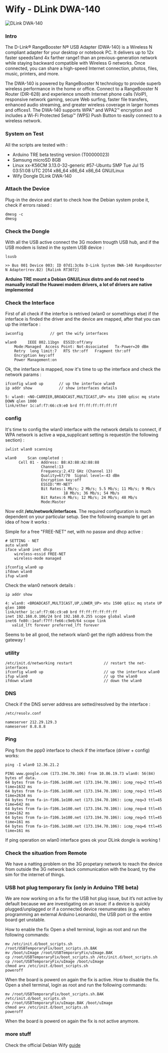 Wify - DLink DWA-140
====================

 ![DLink DWA-140][2]

### Intro


The D-Link® RangeBooster N® USB Adapter (DWA-140) is a Wireless N compliant adapter for your desktop or notebook PC.
It delivers up to 12x faster speeds1and 4x farther range1 than an previous-generation network while staying backward
compatible with Wireless G networks. Once connected, you can share a high-speed Internet connection, photos, files,
music, printers, and more.

The DWA-140 is powered by RangeBooster N technology to provide superb wireless performance in the home or office.
Connect to a RangeBooster N Router (DIR-628) and experience smooth Internet phone calls (VoIP), responsive network
gaming, secure Web surfing, faster file transfers, enhanced audio streaming, and greater wireless coverage in larger
homes and offices1. The DWA-140 supports WPA™ and WPA2™ encryption and includes a Wi-Fi Protected Setup™ (WPS) Push
Button to easily connect to a wireless network.


### System on Test


All the scripts are tested with : 

+ Arduino TRE beta testing version (T00000023)
+ Samsung microSD 8GB
+ Linux xx-K56CM 3.13.0-32-generic #57-Ubuntu SMP Tue Jul 15 03:51:08 UTC 2014 x86_64 x86_64 x86_64 GNU/Linux
+ Wify Dongle DLink DWA-140


### Attach the Device 


Plug-in the device and start to check how the Debian system probe it, check if errors raised  : 

    dmesg -c 
    dmesg 


### Check the Dongle


With all the USB active connect the 3G modem trougth USB hub, and if the USB modem is listed in the system USB device : 

    lsusb 
    
    >> Bus 001 Device 003: ID 07d1:3c0a D-Link System DWA-140 RangeBooster N Adapter(rev.B2) [Ralink RT3072]
    

    
**Arduino TRE mount a Debian GNU/Linux distro and do not need to manually install the Huawei modem drivers, a lot of drivers are native implemented** 


### Check the Interface 


First of all check if the interfce is retrived (wlan0 or somethings else) if the interface is finded the driver and the device are mapped, after that you can up the interface : 

    iwconfig            // get the wify interfaces 
    
    wlan0     IEEE 802.11bgn  ESSID:off/any  
        Mode:Managed  Access Point: Not-Associated   Tx-Power=20 dBm   
        Retry  long limit:7   RTS thr:off   Fragment thr:off
        Encryption key:off
        Power Management:on
        

Ok, the interface is mapped, now it's time to up the interface and check the network params : 
          
    
    ifconfig wlan0 up       // up the interface wlan0
    ip addr show            // show interfaces details 
    
    5: wlan0: <NO-CARRIER,BROADCAST,MULTICAST,UP> mtu 1500 qdisc mq state DOWN qlen 1000
    link/ether 1c:af:f7:66:c9:e0 brd ff:ff:ff:ff:ff:ff
    
    
### config 


It's time to config the wlan0 interface with the network details to connect, if WPA network is active a wpa_supplicant 
setting is request(in the following section) : 

    iwlist wlan0 scanning 
    
    wlan0     Scan completed :
          Cell 01 - Address: B8:A3:88:A2:88:88
                    Channel:13
                    Frequency:2.472 GHz (Channel 13)
                    Quality=67/70  Signal level=-43 dBm  
                    Encryption key:off
                    ESSID:"MY-NET"
                    Bit Rates:1 Mb/s; 2 Mb/s; 5.5 Mb/s; 11 Mb/s; 9 Mb/s
                              18 Mb/s; 36 Mb/s; 54 Mb/s
                    Bit Rates:6 Mb/s; 12 Mb/s; 24 Mb/s; 48 Mb/s
                    Mode:Master


Now edit **/etc/network/interfaces**. The required configuration is much dependent on your particular setup. See the following example to get an idea of how it works : 

Simple for a free "FREE-NET" net, with no passw and dhcp active : 

    # SETTING - NET 
    auto wlan0
    iface wlan0 inet dhcp
        wireless-essid FREE-NET
        wireless-mode managed
        
    ifconfig wlan0 up 
    ifdown wlan0
    ifup wlan0 
    

Check the wlan0 network details : 

    ip addr show 
    
    4: wlan0: <BROADCAST,MULTICAST,UP,LOWER_UP> mtu 1500 qdisc mq state UP qlen 1000
    link/ether 1c:af:f7:66:c9:e0 brd ff:ff:ff:ff:ff:ff
    inet 192.168.0.106/24 brd 192.168.0.255 scope global wlan0
    inet6 fe80::1eaf:f7ff:fe66:c9e0/64 scope link 
       valid_lft forever preferred_lft forever
       
Seems to be all good, the network wlan0 get the rigth address from the gateway ! 

    
    
### utility


    /etc/init.d/networking restart              // restart the net-interfaces
    ifconfig wlan0 up                           // up the interface wlan0
    ifup wlan0                                  // up the wlan0 
    ifdown wlan0                                // down the wlan0

    


### DNS


Check if the DNS server address are setted/resolved by the interface : 

    /etc/resolv.conf
    
    nameserver 212.29.129.3
    nameserver 8.8.8.8
          
### Ping     
Ping from the ppp0 interface to check if the interface (driver + config) works: 

    ping -I wlan0 12.36.21.2
    
    PING www.google.com (173.194.70.106) from 10.86.19.73 wlan0: 56(84) bytes of data.
    64 bytes from fa-in-f106.1e100.net (173.194.70.106): icmp_req=2 ttl=45 time=1632 ms
    64 bytes from fa-in-f106.1e100.net (173.194.70.106): icmp_req=1 ttl=45 time=2634 ms
    64 bytes from fa-in-f106.1e100.net (173.194.70.106): icmp_req=3 ttl=45 time=642 ms
    64 bytes from fa-in-f106.1e100.net (173.194.70.106): icmp_req=4 ttl=45 time=162 ms
    64 bytes from fa-in-f106.1e100.net (173.194.70.106): icmp_req=5 ttl=45 time=161 ms
    64 bytes from fa-in-f106.1e100.net (173.194.70.106): icmp_req=6 ttl=45 time=161 ms
    
If ping operation on wlan0 interface goes ok your DLink dongle is working ! 

    
### Check the situation from Remote 
We have a natting problem on the 3G propetary network to reach the device from outside the 3G network back communication with the board, try the sim for the internet of things. 

### USB hot plug temporary fix (only in Arduino TRE beta)
We are now working on a fix for the USB hot plug issue, but it’s not active by default because we are investigating on an issue: if a device is quickly plugged/unplagged or if a connected device reenumerates (e.g. when programming an external Arduino Leonardo), the USB port or the entire board get unstable. 

How to enable the fix Open a shell terminal, login as root  and run the following commands: 

    mv /etc/init.d/boot_scripts.sh /root/USBTemporaryFix/boot_scripts.sh.BAK 
    mv /boot/uImage /root/USBTemporaryFix/uImage.BAK 
    cp /root/USBTemporaryFix/boot_scripts.sh /etc/init.d/boot_scripts.sh 
    cp /root/USBTemporaryFix/uImage /boot/uImage 
    chmod a+x /etc/init.d/boot_scripts.sh 
    poweroff 
    
When the board is powerd on again the fix is active. How to disable the fix. Open a shell terminal, login as root  and run the following commands:

    mv /root/USBTemporaryFix/boot_scripts.sh.BAK /etc/init.d/boot_scripts.sh  
    mv /root/USBTemporaryFix/uImage.BAK /boot/uImage 
    chmod a+x /etc/init.d/boot_scripts.sh 
    poweroff 
    
When the board is powerd on again the fix is not active anymore.


### more stuff 
Check the official Debian Wify [guide][1]

[1]: https://wiki.debian.org/WiFi/HowToUse
[2]: http://www.dlink.com/-/media/Images/Products/DWA/140/DWA%20140%20Left.png
